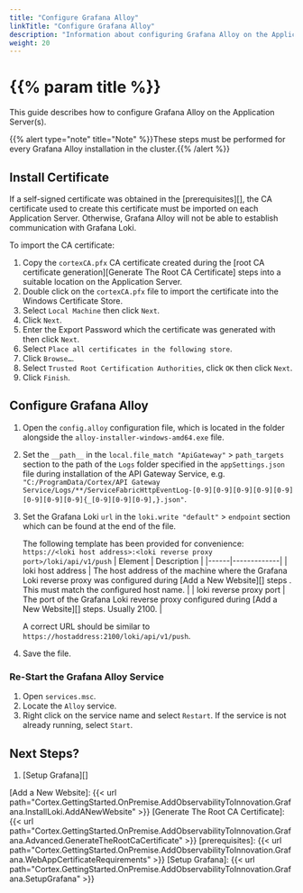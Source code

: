 ```yaml
---
title: "Configure Grafana Alloy"
linkTitle: "Configure Grafana Alloy"
description: "Information about configuring Grafana Alloy on the Application Server(s)."
weight: 20
---
```


# {{% param title %}}

This guide describes how to configure Grafana Alloy on the Application Server(s).

{{% alert type="note" title="Note" %}}These steps must be performed for every Grafana Alloy installation in the cluster.{{% /alert %}}

## Install Certificate

If a self-signed certificate was obtained in the [prerequisites][], the CA certificate used to create this certificate must be imported on each Application Server. Otherwise, Grafana Alloy will not be able to establish communication with Grafana Loki.

To import the CA certificate:

1. Copy the `cortexCA.pfx` CA certificate created during the [root CA certificate generation][Generate The Root CA Certificate] steps into a suitable location on the Application Server.
1. Double click on the `cortexCA.pfx` file to import the certificate into the Windows Certificate Store.
1. Select `Local Machine` then click `Next`.
1. Click `Next`.
1. Enter the Export Password which the certificate was generated with then click `Next`.
1. Select `Place all certificates in the following store`.
1. Click `Browse…`.
1. Select `Trusted Root Certification Authorities`, click `OK` then click `Next`.
1. Click `Finish`.

## Configure Grafana Alloy

1. Open the `config.alloy` configuration file, which is located in the folder alongside the `alloy-installer-windows-amd64.exe` file.
1. Set the `__path__` in the `local.file_match "ApiGateway"` > `path_targets` section to the path of the `Logs` folder specified in the `appSettings.json` file during installation of the API Gateway Service, e.g. `"C:/ProgramData/Cortex/API Gateway Service/Logs/**/ServiceFabricHttpEventLog-[0-9][0-9][0-9][0-9][0-9][0-9][0-9][0-9]{_[0-9][0-9][0-9],}.json"`.
1. Set the Grafana Loki `url` in the `loki.write "default"` > `endpoint` section which can be found at the end of the file.

   The following template has been provided for convenience:
   `https://<loki host address>:<loki reverse proxy port>/loki/api/v1/push`
| Element | Description |
|------|-------------|
| loki host address | The host address of the machine where the Grafana Loki reverse proxy was configured during [Add a New Website][] steps . This must match the configured host name. |
| loki reverse proxy port | The port of the Grafana Loki reverse proxy configured during [Add a New Website][] steps. Usually 2100. |

   A correct URL should be similar to `https://hostaddress:2100/loki/api/v1/push`.
1. Save the file.

### Re-Start the Grafana Alloy Service

1. Open `services.msc`.
1. Locate the `Alloy` service.
1. Right click on the service name and select `Restart`. If the service is not already running, select `Start`.

## Next Steps?

1. [Setup Grafana][]

[Add a New Website]: {{< url path="Cortex.GettingStarted.OnPremise.AddObservabilityToInnovation.Grafana.InstallLoki.AddANewWebsite" >}}
[Generate The Root CA Certificate]: {{< url path="Cortex.GettingStarted.OnPremise.AddObservabilityToInnovation.Grafana.Advanced.GenerateTheRootCaCertificate" >}}
[prerequisites]: {{< url path="Cortex.GettingStarted.OnPremise.AddObservabilityToInnovation.Grafana.WebAppCertificateRequirements" >}}
[Setup Grafana]: {{< url path="Cortex.GettingStarted.OnPremise.AddObservabilityToInnovation.Grafana.SetupGrafana" >}}
